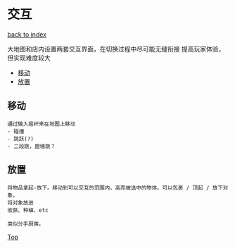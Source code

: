 # 交互

[back to index](index.md)

大地图和店内设置两套交互界面，在切换过程中尽可能无缝衔接
提高玩家体验，但实现难度较大

- [移动](#移动)
- [放置](#放置)

## 移动

    通过输入摇杆来在地图上移动
    - 碰撞
    - 跳跃(?)
    - 二段跳，蹬墙跳？

## 放置

    将物品拿起-放下。移动到可以交互的范围内，高亮被选中的物体。可以包裹 / 顶起 / 放下对象。
    将对象放进
    收获、种植、etc
    
    类似分手厨房。

[Top](#交互)
